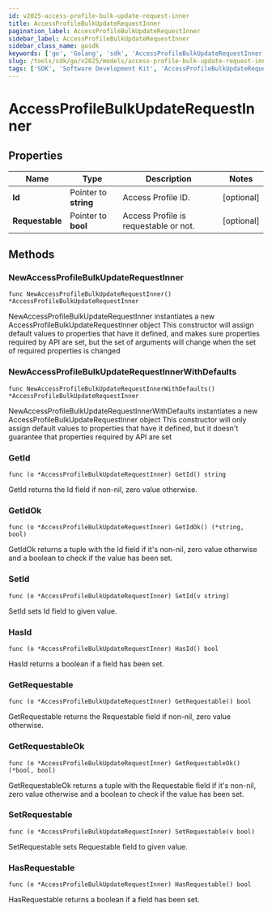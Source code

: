 ```yaml
---
id: v2025-access-profile-bulk-update-request-inner
title: AccessProfileBulkUpdateRequestInner
pagination_label: AccessProfileBulkUpdateRequestInner
sidebar_label: AccessProfileBulkUpdateRequestInner
sidebar_class_name: gosdk
keywords: ['go', 'Golang', 'sdk', 'AccessProfileBulkUpdateRequestInner', 'V2025AccessProfileBulkUpdateRequestInner'] 
slug: /tools/sdk/go/v2025/models/access-profile-bulk-update-request-inner
tags: ['SDK', 'Software Development Kit', 'AccessProfileBulkUpdateRequestInner', 'V2025AccessProfileBulkUpdateRequestInner']
---
```


# AccessProfileBulkUpdateRequestInner

## Properties

Name | Type | Description | Notes
------------ | ------------- | ------------- | -------------
**Id** | Pointer to **string** | Access Profile ID. | [optional] 
**Requestable** | Pointer to **bool** | Access Profile is requestable or not. | [optional] 

## Methods

### NewAccessProfileBulkUpdateRequestInner

`func NewAccessProfileBulkUpdateRequestInner() *AccessProfileBulkUpdateRequestInner`

NewAccessProfileBulkUpdateRequestInner instantiates a new AccessProfileBulkUpdateRequestInner object
This constructor will assign default values to properties that have it defined,
and makes sure properties required by API are set, but the set of arguments
will change when the set of required properties is changed

### NewAccessProfileBulkUpdateRequestInnerWithDefaults

`func NewAccessProfileBulkUpdateRequestInnerWithDefaults() *AccessProfileBulkUpdateRequestInner`

NewAccessProfileBulkUpdateRequestInnerWithDefaults instantiates a new AccessProfileBulkUpdateRequestInner object
This constructor will only assign default values to properties that have it defined,
but it doesn't guarantee that properties required by API are set

### GetId

`func (o *AccessProfileBulkUpdateRequestInner) GetId() string`

GetId returns the Id field if non-nil, zero value otherwise.

### GetIdOk

`func (o *AccessProfileBulkUpdateRequestInner) GetIdOk() (*string, bool)`

GetIdOk returns a tuple with the Id field if it's non-nil, zero value otherwise
and a boolean to check if the value has been set.

### SetId

`func (o *AccessProfileBulkUpdateRequestInner) SetId(v string)`

SetId sets Id field to given value.

### HasId

`func (o *AccessProfileBulkUpdateRequestInner) HasId() bool`

HasId returns a boolean if a field has been set.

### GetRequestable

`func (o *AccessProfileBulkUpdateRequestInner) GetRequestable() bool`

GetRequestable returns the Requestable field if non-nil, zero value otherwise.

### GetRequestableOk

`func (o *AccessProfileBulkUpdateRequestInner) GetRequestableOk() (*bool, bool)`

GetRequestableOk returns a tuple with the Requestable field if it's non-nil, zero value otherwise
and a boolean to check if the value has been set.

### SetRequestable

`func (o *AccessProfileBulkUpdateRequestInner) SetRequestable(v bool)`

SetRequestable sets Requestable field to given value.

### HasRequestable

`func (o *AccessProfileBulkUpdateRequestInner) HasRequestable() bool`

HasRequestable returns a boolean if a field has been set.


